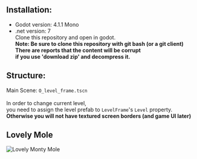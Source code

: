 ## Installation:
* Godot version: 4.1.1 Mono
* .net version:  7 <br>
Clone this repository and open in godot. <br>
**Note: Be sure to clone this repository with git bash (or a git client) <br>**
**There are reports that the content will be corrupt**<br>
**if you use 'download zip' and decompress it.**

## Structure:
Main Scene: `O_level_frame.tscn` <br> <br>
In order to change current level, <br>
you need to assign the level prefab to `LevelFrame`'s `Level` property. <br>
**Otherwise you will not have textured screen borders (and game UI later)**

## Lovely Mole
![Lovely Monty Mole](https://github.com/ChloePrime/MarioForeverMoleEditor/blob/master/resources/enemies/T_mole_jumping.png)
